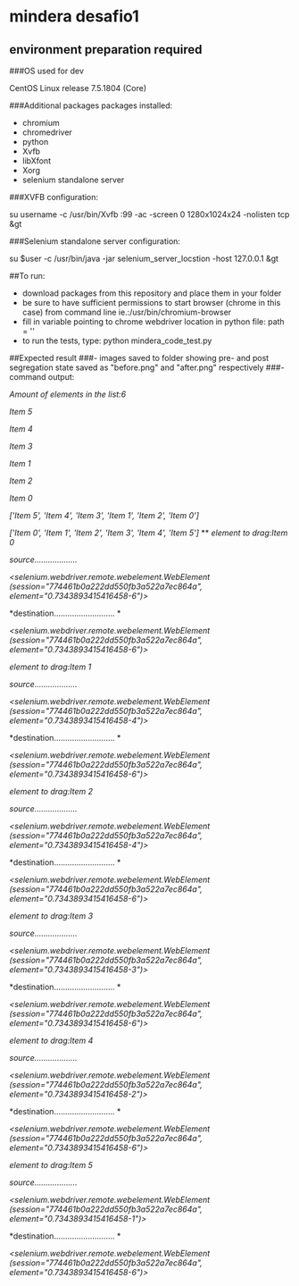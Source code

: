 # mindera desafio1
## environment preparation required
###OS used for dev

CentOS Linux release 7.5.1804 (Core) 

###Additional packages packages installed:
  - chromium
  - chromedriver
  - python
  - Xvfb 
  - libXfont 
  - Xorg
  - selenium standalone server
 
 ###XVFB configuration:  
 
 su username -c /usr/bin/Xvfb :99 -ac -screen 0 1280x1024x24 -nolisten tcp &gt
 
 ###Selenium standalone server configuration: 
 

 su $user -c /usr/bin/java -jar selenium_server_locstion -host 127.0.0.1 &gt
 
 ##To run:
 - download packages from this repository and place them in your folder
 - be sure to have sufficient permissions to start browser (chrome in this case) from command line ie.:/usr/bin/chromium-browser
 - fill in variable pointing to chrome webdriver location in python file: path = ''
 - to run the tests, type: python mindera_code_test.py
 
 ##Expected result 
 ###- images saved to folder showing pre- and post segregation state saved as "before.png" and "after.png" respectively
 ###- command output:
 
 *Amount of elements in the list:6*
 
*Item 5*

*Item 4*

*Item 3*

*Item 1*

*Item 2*

*Item 0*

*['Item 5', 'Item 4', 'Item 3', 'Item 1', 'Item 2', 'Item 0']*

*['Item 0', 'Item 1', 'Item 2', 'Item 3', 'Item 4', 'Item 5']*
**
*element to drag:Item 0*

*source...................*

*<selenium.webdriver.remote.webelement.WebElement (session="774461b0a222dd550fb3a522a7ec864a", element="0.7343893415416458-6")>*

*destination........................... *

*<selenium.webdriver.remote.webelement.WebElement (session="774461b0a222dd550fb3a522a7ec864a", element="0.7343893415416458-6")>*

*element to drag:Item 1*

*source...................*

*<selenium.webdriver.remote.webelement.WebElement (session="774461b0a222dd550fb3a522a7ec864a", element="0.7343893415416458-4")>*

*destination........................... *

*<selenium.webdriver.remote.webelement.WebElement (session="774461b0a222dd550fb3a522a7ec864a", element="0.7343893415416458-6")>*

*element to drag:Item 2*

*source...................*

*<selenium.webdriver.remote.webelement.WebElement (session="774461b0a222dd550fb3a522a7ec864a", element="0.7343893415416458-4")>*

*destination........................... *

*<selenium.webdriver.remote.webelement.WebElement (session="774461b0a222dd550fb3a522a7ec864a", element="0.7343893415416458-6")>*

*element to drag:Item 3*

*source...................*

*<selenium.webdriver.remote.webelement.WebElement (session="774461b0a222dd550fb3a522a7ec864a", element="0.7343893415416458-3")>*

*destination........................... *

*<selenium.webdriver.remote.webelement.WebElement (session="774461b0a222dd550fb3a522a7ec864a", element="0.7343893415416458-6")>*

*element to drag:Item 4*

*source...................*

*<selenium.webdriver.remote.webelement.WebElement (session="774461b0a222dd550fb3a522a7ec864a", element="0.7343893415416458-2")>*

*destination........................... *

*<selenium.webdriver.remote.webelement.WebElement (session="774461b0a222dd550fb3a522a7ec864a", element="0.7343893415416458-6")>*

*element to drag:Item 5*

*source...................*

*<selenium.webdriver.remote.webelement.WebElement (session="774461b0a222dd550fb3a522a7ec864a", element="0.7343893415416458-1")>*

*destination........................... *

*<selenium.webdriver.remote.webelement.WebElement (session="774461b0a222dd550fb3a522a7ec864a", element="0.7343893415416458-6")>*


 
 
